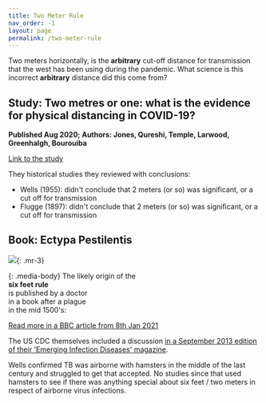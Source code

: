 ```yaml
---
title: Two Meter Rule  
nav_order: -1
layout: page
permalink: /two-meter-rule
---
```


Two meters horizontally, is the **arbitrary** cut-off distance for transmission that the west has been using during the pandemic. What science is this incorrect **arbitrary** distance did this come from?

## Study: Two metres or one: what is the evidence for physical distancing in COVID-19?

**Published Aug 2020; Authors: Jones, Qureshi, Temple, Larwood, Greenhalgh, Bourouiba**

[Link to the study](https://www.bmj.com/content/370/bmj.m3223)

They historical studies they reviewed with conclusions:

* Wells (1955): didn't conclude that 2 meters (or so) was significant, or a cut off for transmission
* Flugge (1897): didn't conclude that 2 meters (or so) was significant, or a cut off for transmission

## Book: Ectypa Pestilentis

![](https://user-images.githubusercontent.com/82182/132978287-934afb13-d886-4880-b3b7-f71657925870.png){: .mr-3}

{: .media-body}
The likely origin of the<br> **six feet rule**<br> is published by a doctor<br> in a book after a plague<br> in the mid 1500's:

[Read more in a BBC article from 8th Jan 2021](https://www.bbc.com/future/article/20210107-the-432-year-old-manual-on-social-distancing)

The US CDC themselves included a discussion [in a September 2013 edition of their 'Emerging Infection Diseases' magazine](https://wwwnc.cdc.gov/eid/article/19/9/12-0311_article).

Wells confirmed TB was airborne with hamsters in the middle of the last century and struggled to get that accepted. No studies since that used hamsters to see if there was anything special about six feet / two meters in respect of airborne virus infections.